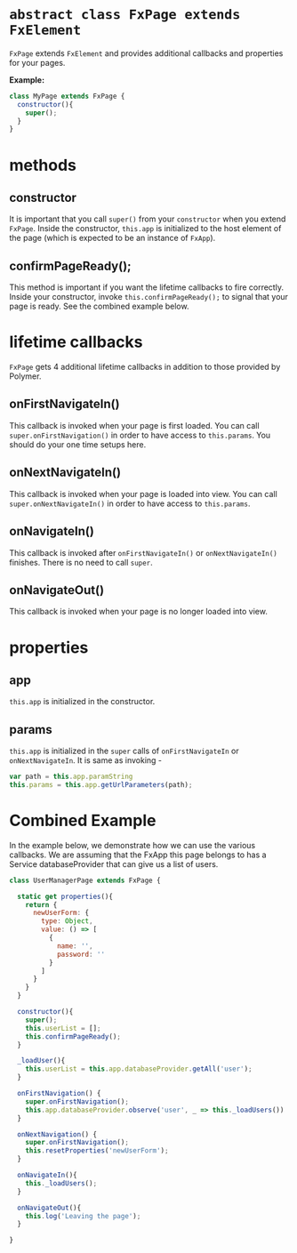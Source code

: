 
# `abstract class FxPage extends FxElement`
`FxPage` extends `FxElement` and provides additional callbacks and properties for your pages.

**Example:** 

```js
class MyPage extends FxPage {
  constructor(){
    super();
  }
}
```

# methods

## constructor
It is important that you call `super()` from your `constructor` when you extend `FxPage`. Inside the constructor, `this.app` is initialized to the host element of the page (which is expected to be an instance of `FxApp`).

## confirmPageReady();
This method is important if you want the lifetime callbacks to fire correctly. Inside your constructor, invoke `this.confirmPageReady();` to signal that your page is ready. See the combined example below.

# lifetime callbacks

`FxPage` gets 4 additional lifetime callbacks in addition to those provided by Polymer.

## onFirstNavigateIn()
This callback is invoked when your page is first loaded. You can call `super.onFirstNavigation()` in order to have access to `this.params`. You should do your one time setups here.

## onNextNavigateIn()
This callback is invoked when your page is loaded into view. You can call `super.onNextNavigateIn()` in order to have access to `this.params`.

## onNavigateIn()
This callback is invoked after `onFirstNavigateIn()` or `onNextNavigateIn()` finishes. There is no need to call `super`.

## onNavigateOut()
This callback is invoked when your page is no longer loaded into view.

# properties

## app
`this.app` is initialized in the constructor.

## params
`this.app` is initialized in the `super` calls of `onFirstNavigateIn` or `onNextNavigateIn`. It is same as invoking - 
```js 
var path = this.app.paramString
this.params = this.app.getUrlParameters(path);
```
# Combined Example

In the example below, we demonstrate how we can use the various callbacks. We are assuming that the FxApp this page belongs to has a Service databaseProvider that can give us a list of users.

```js
class UserManagerPage extends FxPage {

  static get properties(){
    return {
      newUserForm: {
        type: Object,
        value: () => [
          {
            name: '',
            password: ''
          }
        ]
      }
    }
  }

  constructor(){
    super();
    this.userList = [];
    this.confirmPageReady();
  }

  _loadUser(){
    this.userList = this.app.databaseProvider.getAll('user');
  }

  onFirstNavigation() {
    super.onFirstNavigation();
    this.app.databaseProvider.observe('user', _ => this._loadUsers())
  }

  onNextNavigation() {
    super.onFirstNavigation();
    this.resetProperties('newUserForm');
  }

  onNavigateIn(){
    this._loadUsers();
  }

  onNavigateOut(){
    this.log('Leaving the page');
  }

}
```
